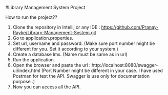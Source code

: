 #Library Management System Project

How to run the project??

1) Clone the repository in Intellij or any IDE : https://github.com/Pranay-Rayke/Library-Management-System.git
2) Go to application.properties.
3) Set url, username and password. (Make sure port number might be different for you. Set it according to your system.)
4) Create a database lms. (Name must be same as in url)
5) Run the application.
6) Open the browser and paste the url : http://localhost:8080/swagger-ui/index.html (Port Number might be different in your case. I have used Postman for test the API. Swagger is use only for documentation purpose .)
7) Now you can access all the API.
